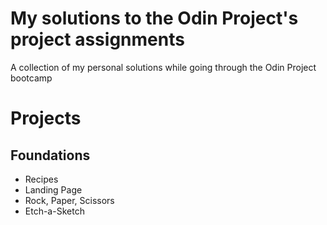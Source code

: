 # My solutions to the Odin Project's project assignments
A collection of my personal solutions while going through the Odin Project
bootcamp

# Projects
## Foundations
* Recipes
* Landing Page
* Rock, Paper, Scissors
* Etch-a-Sketch
